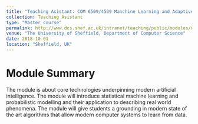 ```yaml
---
title: "Teaching Asistant: COM 6509/4509 Manchine Learning and Adaptive Intelligence"
collection: Teaching Asistant
type: "Master course"
permalink: http://www.dcs.shef.ac.uk/intranet/teaching/public/modules/msc/com6509.html
venue: "The University of Sheffield, Department of Computer Science"
date: 2018-10-01
location: "Sheffield, UK"
---
```


Module Summary
======
The module is about core technologies underpinning modern artificial intelligence. The module will introduce statistical machine learning and probabilistic modelling and their application to describing real world phenomena. The module will give students a grounding in modern state of the art algorithms that allow modern computer systems to learn from data.

<!---
Heading 2
======

Heading 3
======
-->
